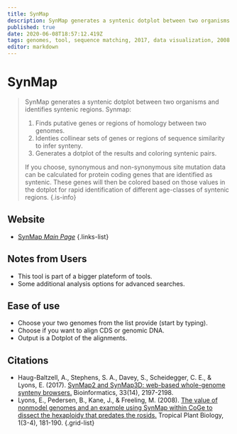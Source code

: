 ```yaml
---
title: SynMap
description: SynMap generates a syntenic dotplot between two organisms and identifies syntenic regions.
published: true
date: 2020-06-08T18:57:12.419Z
tags: genomes, tool, sequence matching, 2017, data visualization, 2008
editor: markdown
---
```


# SynMap

> SynMap generates a syntenic dotplot between two organisms and identifies syntenic regions.
Synmap:
> 
> 1) Finds putative genes or regions of homology between two genomes.
> 2) Identies collinear sets of genes or regions of sequence similarity to infer synteny.
> 3) Generates a dotplot of the results and coloring syntenic pairs.
> 
> If you choose, synonymous and non-synonymous site mutation data can be calculated for protein coding genes that are identified as syntenic. These genes will then be colored based on those values in the dotplot for rapid identification of different age-classes of syntenic regions.
{.is-info}


## Website

- [SynMap *Main Page*](https://genomevolution.org/CoGe/SynMap.pl)
{.links-list}

## Notes from Users
- This tool is part of a bigger plateform of tools.
- Some additional analysis options for advanced searches.

## Ease of use
- Choose your two genomes from the list provide (start by typing).
- Choose if you want to align CDS or genomic DNA.
- Output is a Dotplot of the alignments.

## Citations

- Haug-Baltzell, A., Stephens, S. A., Davey, S., Scheidegger, C. E., & Lyons, E. (2017). [SynMap2 and SynMap3D: web-based whole-genome synteny browsers.](https://academic.oup.com/bioinformatics/article/33/14/2197/3072872) Bioinformatics, 33(14), 2197-2198.
- Lyons, E., Pedersen, B., Kane, J., & Freeling, M. (2008). [The value of nonmodel genomes and an example using SynMap within CoGe to dissect the hexaploidy that predates the rosids.](https://link.springer.com/article/10.1007/s12042-008-9017-y) Tropical Plant Biology, 1(3-4), 181-190.
{.grid-list}